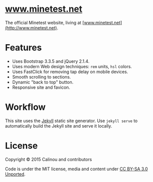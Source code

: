 # www.minetest.net

The official Minetest website, living at [www.minetest.net](http://www.minetest.net).

# Features

* Uses Bootstrap 3.3.5 and jQuery 2.1.4.
* Uses modern Web design techniques: `rem` units, `hsl` colors.
* Uses FastClick for removing tap delay on mobile devices.
* Smooth scrolling to sections.
* Dynamic "back to top" button.
* Responsive site and favicon.

# Workflow

This site uses the [Jekyll](https://jekyllrb.com) static site generator.
Use `jekyll serve` to automatically build the Jekyll site and serve it locally.

# License

Copyright © 2015 Calinou and contributors

Code is under the MIT license, media and content under [CC BY-SA 3.0 Unported](https://creativecommons.org/licenses/by-sa/3.0/).

